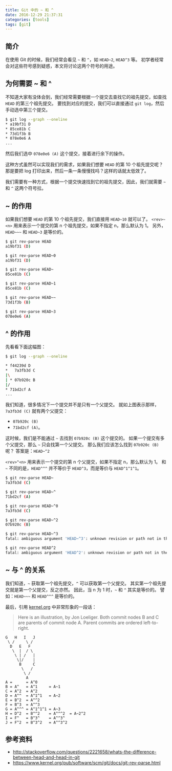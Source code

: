 ```yaml
---
title: Git 中的 ~ 和 ^
date: 2016-12-29 21:37:31
categories: [tools]
tags: [git]
---
```


## 简介

在使用 Git 的时候，我们经常会看见 `~` 和 `^`，如 `HEAD~2`, `HEAD^3` 等。
初学者经常会对这些符号感到疑惑，本文将讨论这两个符号的用途。

## 为何需要 ~ 和 ^

不知道大家有没体会到，我们经常需要根据一个提交去查找它的祖先提交，如查找 `HEAD` 的第三个祖先提交。
要找到对应的提交，我们可以直接通过 `git log`，然后手动选中第三个提交。

```bash
$ git log --graph --oneline
* a19bf31 D
* 85ce81b C
* 73d1f3b B
* 078e0e6 A
...
```

然后我们选中 `078e0e6 (A)` 这个提交，接着进行余下的操作。

这种方式虽然可以实现我们的需求，如果我们想要 `HEAD` 的第 10 个祖先提交呢？
那是要把 log 打印出来，然后一条一条慢慢找吗？这样的话就太低效了。

我们需要有一种方式，根据一个提交快速找到它的祖先提交，因此，我们就需要 `~` 和 `^` 这两个符号拉。


## ~ 的作用

如果我们想要 `HEAD` 的第 10 个祖先提交，我们直接用 `HEAD~10` 就可以了。
`<rev>~<n>` 用来表示一个提交的第 n 个祖先提交，如果不指定 n，那么默认为 1。
另外，`HEAD~~~` 和 `HEAD~3` 是等价的。

```bash
$ git rev-parse HEAD
a19bf31 (D)

$ git rev-parse HEAD~0
a19bf31 (D)

$ git rev-parse HEAD~
85ce81b (C)

$ git rev-parse HEAD~1
85ce81b (C)

$ git rev-parse HEAD~~
73d1f3b (B)

$ git rev-parse HEAD~3
078e0e6 (A)
```



## ^ 的作用

先看看下面这幅图：

```bash
$ git log --graph --oneline

* f44239d D
*   7a3fb3d C
|\
| * 07b920c B
|/
* 71bd2cf A
...
```

我们知道，很多情况下一个提交并不是只有一个父提交。
就如上图表示那样，`7a3fb3d (C)` 就有两个父提交：

- `07b920c (B)`
- `71bd2cf (A)`。

这时候，我们是不能通过 `~` 去找到 `07b920c (B)` 这个提交的。
如果一个提交有多个父提交，那么 `~` 只会找第一个父提交。
那么我们应该怎么找到 `07b920c (B)` 呢？
答案是：`HEAD~^2`

`<rev>^<n>` 用来表示一个提交的第 n 个父提交，如果不指定 n，那么默认为 1。
和 `~` 不同的是，`HEAD^^^` 并不等价于 `HEAD^3`，而是等价与 `HEAD^1^1^1`。

```bash
$ git rev-parse HEAD~
7a3fb3d (C)

$ git rev-parse HEAD~^
71bd2cf (A)

$ git rev-parse HEAD~^0
7a3fb3d (C)

$ git rev-parse HEAD~^2
07b920c (B)

$ git rev-parse HEAD~^3
fatal: ambiguous argument 'HEAD~^3': unknown revision or path not in the working tree.

$ git rev-parse HEAD^2
fatal: ambiguous argument 'HEAD^2': unknown revision or path not in the working tree.
```


## ~ 与 ^ 的关系

我们知道，`~` 获取第一个祖先提交，`^` 可以获取第一个父提交。
其实第一个祖先提交就是第一个父提交，反之亦然。
因此，当 n 为 1 时，`~` 和 `^` 其实是等价的。
譬如：`HEAD~~~` 和 `HEAD^^^` 是等价的。

最后，引用 [kernel.org](https://www.kernel.org/pub/software/scm/git/docs/git-rev-parse.html) 中非常形象的一段话：

>Here is an illustration, by Jon Loeliger. Both commit nodes B and C are parents of commit node A. Parent commits are ordered left-to-right.

```
G   H   I   J
 \ /     \ /
  D   E   F
   \  |  / \
    \ | /   |
     \|/    |
      B     C
       \   /
        \ /
         A
A =      = A^0
B = A^   = A^1     = A~1
C = A^2  = A^2
D = A^^  = A^1^1   = A~2
E = B^2  = A^^2
F = B^3  = A^^3
G = A^^^ = A^1^1^1 = A~3
H = D^2  = B^^2    = A^^^2  = A~2^2
I = F^   = B^3^    = A^^3^
J = F^2  = B^3^2   = A^^3^2
```

## 参考资料

- http://stackoverflow.com/questions/2221658/whats-the-difference-between-head-and-head-in-git
- https://www.kernel.org/pub/software/scm/git/docs/git-rev-parse.html
